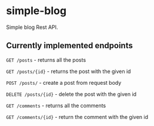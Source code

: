 # simple-blog
Simple blog Rest API. 

## Currently implemented endpoints

`GET /posts` - returns all the posts

`GET /posts/{id}` - returns the post with the given id

`POST /posts/` - create a post from request body

`DELETE /posts/{id}` - delete the post with the given id

`GET /comments` - returns all the comments

`GET /comments/{id}` - return the comment with the given id